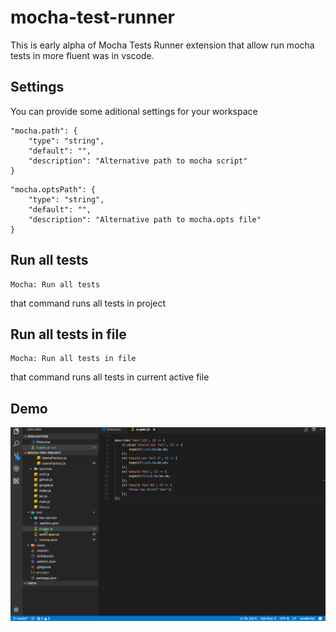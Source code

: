 # mocha-test-runner

This is early alpha of Mocha Tests Runner extension that allow run mocha tests in more fluent was in vscode. 

## Settings

You can provide some aditional settings for your workspace

```
"mocha.path": {
    "type": "string",
    "default": "",
    "description": "Alternative path to mocha script"
}
```
```
"mocha.optsPath": {
    "type": "string",
    "default": "",
    "description": "Alternative path to mocha.opts file"
}
```

## Run all tests

```
Mocha: Run all tests
```

that command runs all tests in project

## Run all tests in file

```
Mocha: Run all tests in file
```

that command runs all tests in current active file

## Demo

![Demo](doc/demo.gif)




